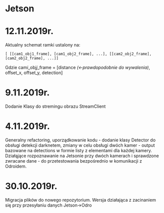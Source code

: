 # Jetson

# 12.11.2019r.
Aktualny schemat ramki ustalony na:
```
[ [[cam1_obj1_frame], [cam1_obj2_frame], ...], [[cam2_obj2_frame], [cam2_obj2_frame], ...]]
```
Gdzie cam*i*_obj*j*_frame = [distance *(<-prawdopodobnie do wywalenia)*, offset_x, offset_y, detection]

# 9.11.2019r.
Dodanie Klasy do stremingu obrazu StreamClient

# 4.11.2019r.
Generalny refactoring, uporządkowanie kodu - dodanie klasy Detector do obsługi detekcji darknetem, zmiany w celu obsługi dwóch kamer - output bazowane na detections w formie listy z elementami dla każdej kamery.
Działąjące rozpoznawanie na Jetsonie przy dwóch kamerach i sprawdzone zwracane dane - do przetestowania bezpośrednio w komunikacji z Odroidem.

# 30.10.2019r.

Migracja plików do nowego repozytorium.
Wersja działająca z zacinaniem się przy przesyłaniu danych Jetson->Odro

